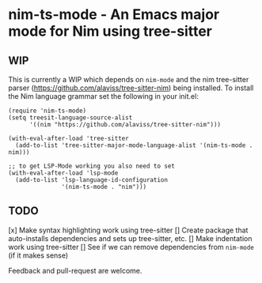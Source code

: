 # nim-ts-mode - An Emacs major mode for Nim using tree-sitter

## WIP

This is currently a WIP which depends on `nim-mode` and the nim tree-sitter parser (https://github.com/alaviss/tree-sitter-nim) being installed.
To install the Nim language grammar set the following in your init.el:

```elisp
(require 'nim-ts-mode)
(setq treesit-language-source-alist
      '((nim "https://github.com/alaviss/tree-sitter-nim")))

(with-eval-after-load 'tree-sitter
  (add-to-list 'tree-sitter-major-mode-language-alist '(nim-ts-mode . nim)))

;; to get LSP-Mode working you also need to set
(with-eval-after-load 'lsp-mode
  (add-to-list 'lsp-language-id-configuration
               '(nim-ts-mode . "nim")))
```

## TODO

[x] Make syntax highlighting work using tree-sitter
[] Create package that auto-installs dependencies and sets up tree-sitter, etc.
[] Make indentation work using tree-sitter
[] See if we can remove dependencies from `nim-mode` (if it makes sense)


Feedback and pull-request are welcome.
